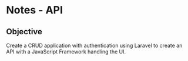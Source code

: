 # Notes - API 

## Objective
Create a CRUD application with authentication using Laravel to create an API with a JavaScript Framework handling the UI.  